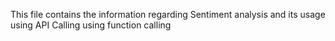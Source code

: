 This file contains the information regarding Sentiment analysis and its usage using API Calling using function calling